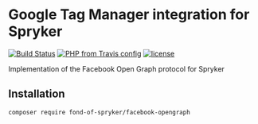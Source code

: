 # Google Tag Manager integration for Spryker
[![Build Status](https://travis-ci.org/fond-of/spryker-facebook-opengraph.svg?branch=master)](https://travis-ci.org/fond-of/spryker-facebook-opengraph)
[![PHP from Travis config](https://img.shields.io/travis/php-v/symfony/symfony.svg)](https://php.net/)
[![license](https://img.shields.io/github/license/mashape/apistatus.svg)](https://packagist.org/packages/fond-of-spryker/facebook-opengraph)

Implementation of the Facebook Open Graph protocol for Spryker


## Installation

```
composer require fond-of-spryker/facebook-opengraph
```
